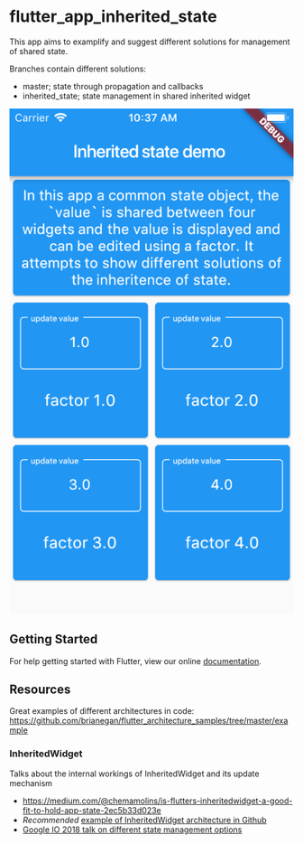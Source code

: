 # flutter_app_inherited_state

This app aims to examplify and suggest different solutions for management of shared state.

Branches contain different solutions:

* master; state through propagation and callbacks
* inherited_state; state management in shared inherited widget

![  Screenshot](/main_screen.png?raw=true)

## Getting Started

For help getting started with Flutter, view our online
[documentation](https://flutter.io/).

## Resources

Great examples of different architectures in code: https://github.com/brianegan/flutter_architecture_samples/tree/master/example

### InheritedWidget
Talks about the internal workings of InheritedWidget and its update mechanism
* https://medium.com/@chemamolins/is-flutters-inheritedwidget-a-good-fit-to-hold-app-state-2ec5b33d023e
* *Recommended* [example of InheritedWidget architecture in Github](https://github.com/brianegan/flutter_architecture_samples/blob/master/example/inherited_widget/lib/models.dart)
* [Google IO 2018 talk on different state management options](https://www.youtube.com/watch?time_continue=7&v=RS36gBEp8OI)